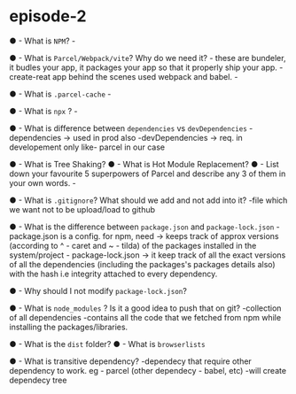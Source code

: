 # episode-2

● - What is `NPM`?
    -

● - What is `Parcel/Webpack/vite`? Why do we need it?
    - these are bundeler, it budles your app, it packages your app so that it properly ship your app.
    - create-reat app behind the scenes used webpack and babel.
    -      

● - What is `.parcel-cache`
    -

● - What is `npx` ?
    -
    
● - What is difference between `dependencies` vs `devDependencies`
    -dependencies -> used in prod also
    -devDependencies -> req. in developement only like- parcel in our case
    
● - What is Tree Shaking?
● - What is Hot Module Replacement?
● - List down your favourite 5 superpowers of Parcel and describe any 3 of them in your own words.
    -

● - What is `.gitignore`? What should we add and not add into it?
    -file which we want not to be upload/load to github

● - What is the difference between `package.json` and `package-lock.json`
    - package.json is a config. for npm, need -> keeps track of approx versions (according to  ^ - caret and ~ - tilda) of the packages installed in the system/project
    - package-lock.json -> it keep track of all the exact versions of  all the dependencies (including the packages's packages details also) with the hash i.e integrity attached to every dependency.

● - Why should I not modify `package-lock.json`?

● - What is `node_modules` ? Is it a good idea to push that on git?
    -collection of all dependencies
    -contains all the code that we fetched from npm while installing the packages/libraries.           

● - What is the `dist` folder?
● - What is `browserlists`

● -  What is transitive dependency?
    -dependecy that require other dependency to work. eg - parcel (other dependecy - babel, etc)
    -will create dependecy tree
